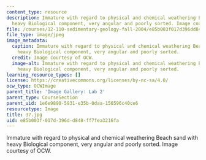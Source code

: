 ```yaml
---
content_type: resource
description: Immature with regard to physical and chemical weathering Beach sand with
  heavy Biological component, very angular and poorly sorted. Image courtesy of OCW.
file: /courses/12-110-sedimentary-geology-fall-2004/e85b003f017d396dd848ff7fea3216fa_37.jpg
file_type: image/jpeg
image_metadata:
  caption: Immature with regard to physical and chemical weathering Beach sand with
    heavy Biological component, very angular and poorly sorted.
  credit: Image courtesy of OCW.
  image-alt: Immature with regard to physical and chemical weathering Beach sand with
    heavy Biological component, very angular and poorly sorted.
learning_resource_types: []
license: https://creativecommons.org/licenses/by-nc-sa/4.0/
ocw_type: OCWImage
parent_title: 'Image Gallery: Lab 2'
parent_type: CourseSection
parent_uid: 1e6e9890-5931-e35b-0daa-156596c40ce6
resourcetype: Image
title: 37.jpg
uid: e85b003f-017d-396d-d848-ff7fea3216fa
---
```

Immature with regard to physical and chemical weathering Beach sand with heavy Biological component, very angular and poorly sorted. Image courtesy of OCW.